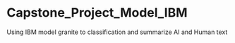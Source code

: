 # Capstone_Project_Model_IBM
Using IBM model granite to classification and summarize AI and Human text

